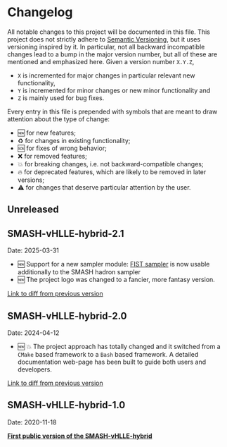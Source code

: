 # Changelog

All notable changes to this project will be documented in this file.
This project does not strictly adhere to [Semantic Versioning](https://semver.org/spec/v2.0.0.html), but it uses versioning inspired by it.
In particular, not all backward incompatible changes lead to a bump in the major version number, but all of these are mentioned and emphasized here.
Given a version number `X.Y.Z`,

* `X` is incremented for major changes in particular relevant new functionality,
* `Y` is incremented for minor changes or new minor functionality and
* `Z` is mainly used for bug fixes.

Every entry in this file is prepended with symbols that are meant to draw attention about the type of change:

* :new: for new features;
* :recycle: for changes in existing functionality;
* :sos: for fixes of wrong behavior;
* :x: for removed features;
* :boom: for breaking changes, i.e. not backward-compatible changes;
* :fire: for deprecated features, which are likely to be removed in later versions;
* :warning: for changes that deserve particular attention by the user.


## Unreleased

## SMASH-vHLLE-hybrid-2.1
Date: 2025-03-31

* :new: Support for a new sampler module: [FIST sampler](https://github.com/vlvovch/fist-sampler) is now usable additionally to the SMASH hadron sampler
* :new: The project logo was changed to a fancier, more fantasy version.

[Link to diff from previous version](https://github.com/smash-transport/smash-vhlle-hybrid/compare/SMASH-vHLLE-hybrid-2.0...SMASH-vHLLE-hybrid-2.1)


## SMASH-vHLLE-hybrid-2.0
Date: 2024-04-12

* :new: :boom: The project approach has totally changed and it switched from a `CMake` based framework to a `Bash` based framework.
  A detailed documentation web-page has been built to guide both users and developers.

[Link to diff from previous version](https://github.com/smash-transport/smash-vhlle-hybrid/compare/SMASH-vHLLE-hybrid-1.0...SMASH-vHLLE-hybrid-2.0)


## SMASH-vHLLE-hybrid-1.0
Date: 2020-11-18

**[First public version of the SMASH-vHLLE-hybrid](https://github.com/smash-transport/smash-vhlle-hybrid/releases/tag/SMASH-vHLLE-hybrid-1.0)**
